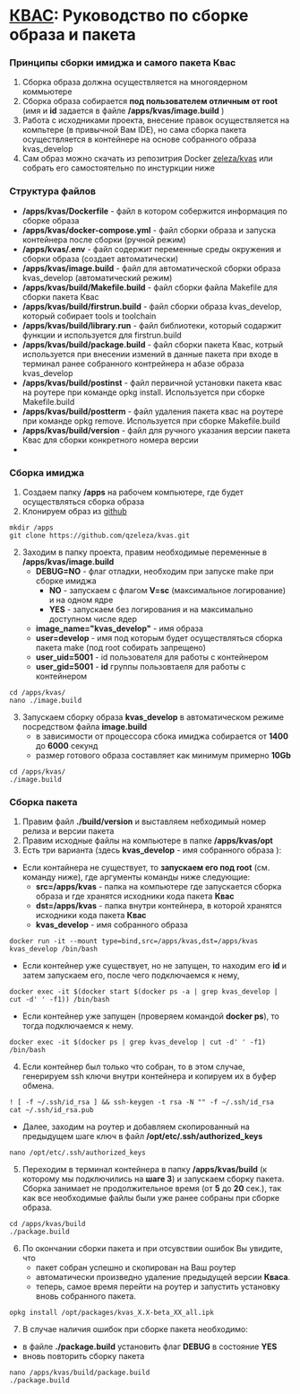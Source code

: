 # [КВАС](https://forum.keenetic.com/topic/14415-пробуем-квас-shadowsocks-и-другие-vpn-клиенты/?do=findComment&comment=152234): Руководство по сборке образа и пакета

### Принципы сборки имиджа и самого пакета **Квас**
1. Сборка образа должна осуществляется на многоядерном коммьютере
2. Сборка образа собирается **под пользователем отличным от root** (имя и **id** задается в файле **/apps/kvas/image.build** )
3. Работа с исходниками проекта, внесение правок осуществляется на компьтере (в привычной Вам IDE), но сама сборка пакета осуществляется в контейнере на основе собранного образа kvas_develop
4. Сам образ можно скачать из репозитрия Docker [zeleza/kvas](https://hub.docker.com/r/zeleza/kvas) или собрать его самостоятельно по инстуркции ниже 

### Структура файлов
- **/apps/kvas/Dockerfile** - файл в котором собержится информация по сборке образа
- **/apps/kvas/docker-compose.yml** - файл сборки образа и запуска контейнера после сборки (ручной режим)
- **/apps/kvas/.env** - файл содержит переменные среды окружения и сборки образа (создает автоматически)
- **/apps/kvas/image.build** - файл для автоматической сборки образа kvas_develop (автоматический режим)
- **/apps/kvas/build/Makefile.build** - файл сборки файла Makefile для сборки пакета Квас
- **/apps/kvas/build/firstrun.build** - файл сборки образа kvas_develop, который собирает tools и toolchain
- **/apps/kvas/build/library.run** - файл библиотеки, который содаржит функции и используется для firstrun.build
- **/apps/kvas/build/package.build** - файл сборки пакета Квас, котрый используется при внесении измений в данные пакета при входе в терминал ранее собранного контрейнера н абазе образа kvas_develop
- **/apps/kvas/build/postinst** - файл первичной установки пакета квас на роутере при команде opkg install. Используется при сборке Makefile.build
- **/apps/kvas/build/postterm** - файл удаления пакета квас на роутере при команде opkg remove. Используется при сборке Makefile.build
- **/apps/kvas/build/version** - файл для ручного указания версии пакета Квас для сборки конкретного номера версии
- 
### Сборка имиджа
1. Создаем папку **/apps** на рабочем компьютере, где будет осуществляться сборка образа
2. Клонируем образ из [github](https://github.com/qzeleza/kvas) 
```
mkdir /apps 
git clone https://github.com/qzeleza/kvas.git
```
2. Заходим в папку проекта, правим необходимые переменные в **/apps/kvas/image.build** 
    - **DEBUG=NO** - флаг отладки, необходим при запуске make при сборке имиджа 
      - **NO** -  запускаем с флагом **V=sc** (максимальное логирование) и на одном ядре
      - **YES** - запускаем без логирования и на максимально доступном числе ядер
    - **image_name="kvas_develop"** - имя образа 
    - **user=develop** - имя под которым будет осуществляться сборка пакета make (под root собирать запрещено)
    - **user_uid=5001** - id пользователя для работы с контейнером
    - **user_gid=5001** - **id** группы пользовтаеля для работы с контейнером
```
cd /apps/kvas/
nano ./image.build
```
3. Запускаем сборку образа **kvas_develop** в автоматическом режиме посредством файла **image.build**
    - в зависимости от процессора сбока имиджа собирается от **1400** до **6000** секунд 
    - размер готового образа составляет как минимум примерно **10Gb**

```
cd /apps/kvas/
./image.build
```

### Сборка пакета
1. Правим файл **./build/version** и выставляем небходимый номер релиза и версии пакета 
2. Правим исходные файлы на компьютере в папке **/apps/kvas/opt** 
3. Есть три варианта (здесь **kvas_develop** - имя собранного образа ): 
  - Если контайнера не существует, то **запускаем его под root** (см. команду ниже), где аргументы команды ниже следующие:
    - **src=/apps/kvas** - папка на компьютере где запускается сборка образа и где хранятся исходники кода пакета **Квас**
    - **dst=/apps/kvas** - папка внутри контейнера, в которой хранятся исходники кода пакета **Квас** 
    - **kvas_develop** - имя собранного образа
```
docker run -it --mount type=bind,src=/apps/kvas,dst=/apps/kvas kvas_develop /bin/bash
```
  - Если контейнер уже существует, но не запущен, то находим его **id** и затем запускаем его, после чего подключаемся к нему,
```
docker exec -it $(docker start $(docker ps -a | grep kvas_develop | cut -d' ' -f1)) /bin/bash
```
  - Если контейнер уже запущен (проверяем командой **docker ps**), то тогда подключаемся к нему.
```
docker exec -it $(docker ps | grep kvas_develop | cut -d' ' -f1) /bin/bash
```

4. Если контейнер был только что собран, то в этом случае, генерируем ssh ключи внутри контейнера и копируем их в буфер обмена.
```
! [ -f ~/.ssh/id_rsa ] && ssh-keygen -t rsa -N "" -f ~/.ssh/id_rsa
cat ~/.ssh/id_rsa.pub 
```
 - Далее, заходим на роутер и добавляем скопированный на предыдущем шаге ключ в файл **/opt/etc/.ssh/authorized_keys**
```
nano /opt/etc/.ssh/authorized_keys
```
5. Переходим в терминал контейнера в папку **/apps/kvas/build** (к которому мы подключились на **шаге 3**) и запускаем сборку пакета. Сборка занимает не продолжительное время (от **5** до **20** сек.), так как все необходимые файлы были уже ранее собраны при сборке образа.
```
cd /apps/kvas/build
./package.build
```
6. По окончании сборки пакета и при отсувствии ошибок Вы увидите, что 
   - пакет собран успешно и скопирован на Ваш роутер 
   - автоматически произведно удаление предыдущей версии **Кваса**. 
   - теперь, самое время перейти на роутер и запустить установку вновь собранного пакета.
```
opkg install /opt/packages/kvas_Х.Х-beta_ХХ_all.ipk
```
7. В случае наличия ошибок при сборке пакета необходимо:
  - в файле **./package.build** установить флаг **DEBUG** в состояние **YES** 
  - вновь повторить сборку пакета
```
nano /apps/kvas/build/package.build
./package.build
```

